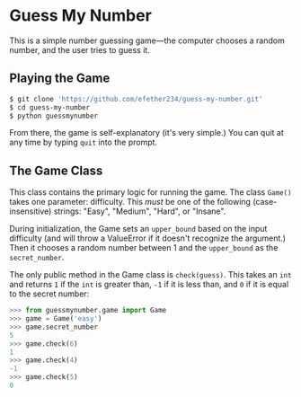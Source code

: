 # Guess My Number

This is a simple number guessing game—the computer chooses a random number, and the user tries to guess it.

## Playing the Game

```bash
$ git clone 'https://github.com/efether234/guess-my-number.git'
$ cd guess-my-number
$ python guessmynumber
```

From there, the game is self-explanatory (it's very simple.) You can quit at any time by typing `quit` into the prompt.

## The Game Class

This class contains the primary logic for running the game. The class `Game()` takes one parameter: difficulty. This *must* be one of the following (case-insensitive) strings: "Easy", "Medium", "Hard", or "Insane".

During initialization, the Game sets an `upper_bound` based on the input difficulty (and will throw a ValueError if it doesn't recognize the argument.) Then it chooses a random number between 1 and the `upper_bound` as the `secret_number`.

The only public method in the Game class is `check(guess)`. This takes an `int` and returns `1` if the `int` is greater than, `-1` if it is less than, and `0` if it is equal to the secret number:

```python
>>> from guessmynumber.game import Game
>>> game = Game('easy')
>>> game.secret_number
5
>>> game.check(6)
1
>>> game.check(4)
-1
>>> game.check(5)
0
```
